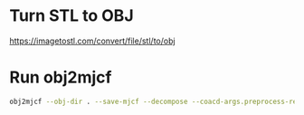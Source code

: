 # Turn STL to OBJ
https://imagetostl.com/convert/file/stl/to/obj

# Run obj2mjcf
```bash
obj2mjcf --obj-dir . --save-mjcf --decompose --coacd-args.preprocess-resolution 90 --coacd-args.threshold 0.01
```
